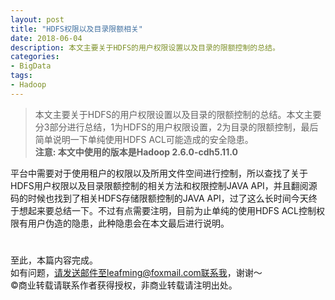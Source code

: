 ```yaml
---
layout: post
title: "HDFS权限以及目录限额相关"
date: 2018-06-04
description: 本文主要关于HDFS的用户权限设置以及目录的限额控制的总结。
categories:
- BigData
tags:
- Hadoop
---
```

> 本文主要关于HDFS的用户权限设置以及目录的限额控制的总结。本文主要分3部分进行总结，1为HDFS的用户权限设置，2为目录的限额控制，最后简单说明一下单纯使用HDFS ACL可能造成的安全隐患。  
> **注意: 本文中使用的版本是Hadoop 2.6.0-cdh5.11.0**  
  
平台中需要对于使用租户的权限以及所用文件空间进行控制，所以查找了关于HDFS用户权限以及目录限额控制的相关方法和权限控制JAVA API，并且翻阅源码的时候也找到了相关HDFS存储限额控制的JAVA API，过了这么长时间今天终于想起来要总结一下。不过有点需要注明，目前为止单纯的使用HDFS ACL控制权限有用户伪造的隐患，此种隐患会在本文最后进行说明。  
  
# 
 
  
至此，本篇内容完成。  
如有问题，请发送邮件至leafming@foxmail.com联系我，谢谢～  
©商业转载请联系作者获得授权，非商业转载请注明出处。  
